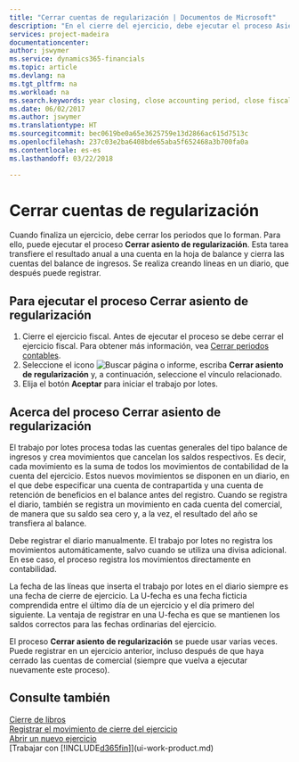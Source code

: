 ```yaml
---
title: "Cerrar cuentas de regularización | Documentos de Microsoft"
description: "En el cierre del ejercicio, debe ejecutar el proceso Asiento regularización para cerrar los periodos contables que componen el ejercicio fiscal."
services: project-madeira
documentationcenter: 
author: jswymer
ms.service: dynamics365-financials
ms.topic: article
ms.devlang: na
ms.tgt_pltfrm: na
ms.workload: na
ms.search.keywords: year closing, close accounting period, close fiscal year, bank account detailed trial balance
ms.date: 06/02/2017
ms.author: jswymer
ms.translationtype: HT
ms.sourcegitcommit: bec0619be0a65e3625759e13d2866ac615d7513c
ms.openlocfilehash: 237c03e2ba6408bde65aba5f652468a3b700fa0a
ms.contentlocale: es-es
ms.lasthandoff: 03/22/2018

---
```

# <a name="close-income-statement-accounts"></a>Cerrar cuentas de regularización
Cuando finaliza un ejercicio, debe cerrar los periodos que lo forman. Para ello, puede ejecutar el proceso **Cerrar asiento de regularización**. Esta tarea transfiere el resultado anual a una cuenta en la hoja de balance y cierra las cuentas del balance de ingresos. Se realiza creando líneas en un diario, que después puede registrar.

## <a name="to-run-the-close-income-statement-batch-job"></a>Para ejecutar el proceso Cerrar asiento de regularización
1. Cierre el ejercicio fiscal. Antes de ejecutar el proceso se debe cerrar el ejercicio fiscal. Para obtener más información, vea [Cerrar periodos contables](year-close-account-periods.md).
2. Seleccione el icono ![Buscar página o informe](media/ui-search/search_small.png "icono Buscar página o informe"), escriba **Cerrar asiento de regularización** y, a continuación, seleccione el vínculo relacionado.
3. Elija el botón **Aceptar** para iniciar el trabajo por lotes.

## <a name="about-the-close-income-statement-batch-job"></a>Acerca del proceso Cerrar asiento de regularización
El trabajo por lotes procesa todas las cuentas generales del tipo balance de ingresos y crea movimientos que cancelan los saldos respectivos. Es decir, cada movimiento es la suma de todos los movimientos de contabilidad de la cuenta del ejercicio. Estos nuevos movimientos se disponen en un diario, en el que debe especificar una cuenta de contrapartida y una cuenta de retención de beneficios en el balance antes del registro. Cuando se registra el diario, también se registra un movimiento en cada cuenta del comercial, de manera que su saldo sea cero y, a la vez, el resultado del año se transfiera al balance.

Debe registrar el diario manualmente. El trabajo por lotes no registra los movimientos automáticamente, salvo cuando se utiliza una divisa adicional. En ese caso, el proceso registra los movimientos directamente en contabilidad.

La fecha de las líneas que inserta el trabajo por lotes en el diario siempre es una fecha de cierre de ejercicio. La U-fecha es una fecha ficticia comprendida entre el último día de un ejercicio y el día primero del siguiente. La ventaja de registrar en una U-fecha es que se mantienen los saldos correctos para las fechas ordinarias del ejercicio.

El proceso **Cerrar asiento de regularización** se puede usar varias veces. Puede registrar en un ejercicio anterior, incluso después de que haya cerrado las cuentas de comercial (siempre que vuelva a ejecutar nuevamente este proceso).

## <a name="see-also"></a>Consulte también
[Cierre de libros](year-close-books.md)  
[Registrar el movimiento de cierre del ejercicio](year-how-post-year-end-close-entry.md)  
[Abrir un nuevo ejercicio](finance-how-open-new-fiscal-year.md)  
[Trabajar con [!INCLUDE[d365fin](includes/d365fin_md.md)]](ui-work-product.md)

